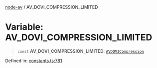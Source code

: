 [node-av](../globals.md) / AV\_DOVI\_COMPRESSION\_LIMITED

# Variable: AV\_DOVI\_COMPRESSION\_LIMITED

> `const` **AV\_DOVI\_COMPRESSION\_LIMITED**: [`AVDOVICompression`](../type-aliases/AVDOVICompression.md)

Defined in: [constants.ts:781](https://github.com/seydx/av/blob/f8631fc881b394300b1479f511d55cf1c370a87f/src/constants/constants.ts#L781)
